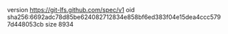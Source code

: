 version https://git-lfs.github.com/spec/v1
oid sha256:6692adc78d85be624082712834e858bf6ed383f04e15dea4ccc5797d448053cb
size 8934

